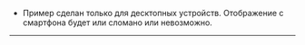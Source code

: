 - Пример сделан только для десктопных устройств. Отображение с смартфона будет или сломано или невозможно.
---
